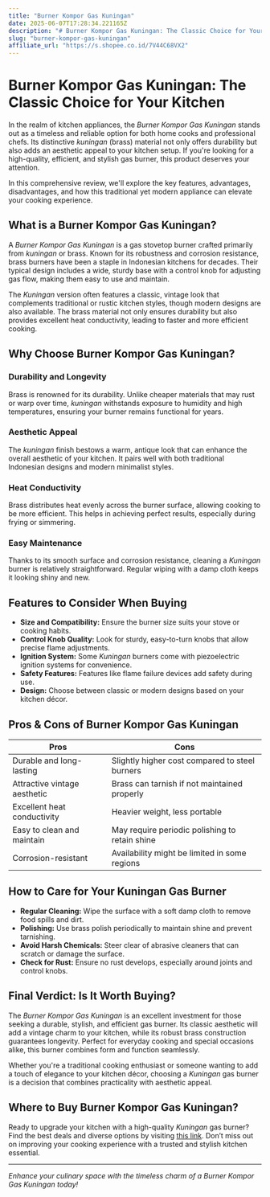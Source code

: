 ```yaml
---
title: "Burner Kompor Gas Kuningan"
date: 2025-06-07T17:28:34.221165Z
description: "# Burner Kompor Gas Kuningan: The Classic Choice for Your Kitchen..."
slug: "burner-kompor-gas-kuningan"
affiliate_url: "https://s.shopee.co.id/7V44C68VX2"
---
```

# Burner Kompor Gas Kuningan: The Classic Choice for Your Kitchen

In the realm of kitchen appliances, the *Burner Kompor Gas Kuningan* stands out as a timeless and reliable option for both home cooks and professional chefs. Its distinctive *kuningan* (brass) material not only offers durability but also adds an aesthetic appeal to your kitchen setup. If you're looking for a high-quality, efficient, and stylish gas burner, this product deserves your attention.

In this comprehensive review, we'll explore the key features, advantages, disadvantages, and how this traditional yet modern appliance can elevate your cooking experience.

## What is a Burner Kompor Gas Kuningan?

A *Burner Kompor Gas Kuningan* is a gas stovetop burner crafted primarily from *kuningan* or brass. Known for its robustness and corrosion resistance, brass burners have been a staple in Indonesian kitchens for decades. Their typical design includes a wide, sturdy base with a control knob for adjusting gas flow, making them easy to use and maintain.

The *Kuningan* version often features a classic, vintage look that complements traditional or rustic kitchen styles, though modern designs are also available. The brass material not only ensures durability but also provides excellent heat conductivity, leading to faster and more efficient cooking.

## Why Choose Burner Kompor Gas Kuningan?

### Durability and Longevity

Brass is renowned for its durability. Unlike cheaper materials that may rust or warp over time, *kuningan* withstands exposure to humidity and high temperatures, ensuring your burner remains functional for years.

### Aesthetic Appeal

The *kuningan* finish bestows a warm, antique look that can enhance the overall aesthetic of your kitchen. It pairs well with both traditional Indonesian designs and modern minimalist styles.

### Heat Conductivity

Brass distributes heat evenly across the burner surface, allowing cooking to be more efficient. This helps in achieving perfect results, especially during frying or simmering.

### Easy Maintenance

Thanks to its smooth surface and corrosion resistance, cleaning a *Kuningan* burner is relatively straightforward. Regular wiping with a damp cloth keeps it looking shiny and new.

## Features to Consider When Buying

- **Size and Compatibility:** Ensure the burner size suits your stove or cooking habits.
- **Control Knob Quality:** Look for sturdy, easy-to-turn knobs that allow precise flame adjustments.
- **Ignition System:** Some *Kuningan* burners come with piezoelectric ignition systems for convenience.
- **Safety Features:** Features like flame failure devices add safety during use.
- **Design:** Choose between classic or modern designs based on your kitchen décor.

## Pros & Cons of Burner Kompor Gas Kuningan

| **Pros**                                   | **Cons**                                  |
|--------------------------------------------|-------------------------------------------|
| Durable and long-lasting                  | Slightly higher cost compared to steel burners |
| Attractive vintage aesthetic               | Brass can tarnish if not maintained properly  |
| Excellent heat conductivity                | Heavier weight, less portable            |
| Easy to clean and maintain                 | May require periodic polishing to retain shine |
| Corrosion-resistant                      | Availability might be limited in some regions |

## How to Care for Your Kuningan Gas Burner

- **Regular Cleaning:** Wipe the surface with a soft damp cloth to remove food spills and dirt.
- **Polishing:** Use brass polish periodically to maintain shine and prevent tarnishing.
- **Avoid Harsh Chemicals:** Steer clear of abrasive cleaners that can scratch or damage the surface.
- **Check for Rust:** Ensure no rust develops, especially around joints and control knobs.

## Final Verdict: Is It Worth Buying?

The *Burner Kompor Gas Kuningan* is an excellent investment for those seeking a durable, stylish, and efficient gas burner. Its classic aesthetic will add a vintage charm to your kitchen, while its robust brass construction guarantees longevity. Perfect for everyday cooking and special occasions alike, this burner combines form and function seamlessly.

Whether you're a traditional cooking enthusiast or someone wanting to add a touch of elegance to your kitchen décor, choosing a *Kuningan* gas burner is a decision that combines practicality with aesthetic appeal.

## Where to Buy Burner Kompor Gas Kuningan?

Ready to upgrade your kitchen with a high-quality *Kuningan* gas burner? Find the best deals and diverse options by visiting [this link](https://s.shopee.co.id/7V44C68VX2). Don’t miss out on improving your cooking experience with a trusted and stylish kitchen essential.

---

*Enhance your culinary space with the timeless charm of a Burner Kompor Gas Kuningan today!*